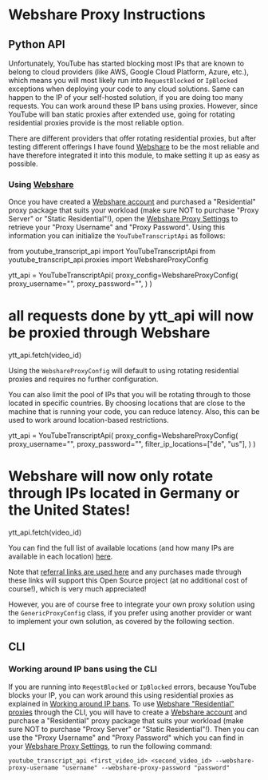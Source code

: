 # Webshare Proxy Instructions

## Python API

Unfortunately, YouTube has started blocking most IPs that are known to belong to cloud providers (like AWS, Google Cloud Platform, Azure, etc.), which means you will most likely run into `RequestBlocked` or `IpBlocked` exceptions when deploying your code to any cloud solutions. Same can happen to the IP of your self-hosted solution, if you are doing too many requests. You can work around these IP bans using proxies. However, since YouTube will ban static proxies after extended use, going for rotating residential proxies provide is the most reliable option.

There are different providers that offer rotating residential proxies, but after testing different offerings I have found [Webshare](https://www.webshare.io/?referral_code=w0xno53eb50g) to be the most reliable and have therefore integrated it into this module, to make setting it up as easy as possible.

### Using [Webshare](https://www.webshare.io/?referral_code=w0xno53eb50g)

Once you have created a [Webshare account](https://www.webshare.io/?referral_code=w0xno53eb50g) and purchased a "Residential" proxy package that suits your workload (make sure NOT to purchase "Proxy Server" or "Static Residential"!), open the [Webshare Proxy Settings](https://dashboard.webshare.io/proxy/settings?referral_code=w0xno53eb50g) to retrieve your "Proxy Username" and "Proxy Password". Using this information you can initialize the `YouTubeTranscriptApi` as follows:

from youtube_transcript_api import YouTubeTranscriptApi
from youtube_transcript_api.proxies import WebshareProxyConfig

ytt_api = YouTubeTranscriptApi(
    proxy_config=WebshareProxyConfig(
        proxy_username="<proxy-username>",
        proxy_password="<proxy-password>",
    )
)

# all requests done by ytt_api will now be proxied through Webshare
ytt_api.fetch(video_id)

Using the `WebshareProxyConfig` will default to using rotating residential proxies and requires no further configuration.

You can also limit the pool of IPs that you will be rotating through to those located in specific countries. By choosing locations that are close to the machine that is running your code, you can reduce latency. Also, this can be used to work around location-based restrictions.

ytt_api = YouTubeTranscriptApi(
    proxy_config=WebshareProxyConfig(
        proxy_username="<proxy-username>",
        proxy_password="<proxy-password>",
        filter_ip_locations=["de", "us"],
    )
)

# Webshare will now only rotate through IPs located in Germany or the United States!
ytt_api.fetch(video_id)

You can find the full list of available locations (and how many IPs are available in each location) [here](https://www.webshare.io/features/proxy-locations?referral_code=w0xno53eb50g).

Note that [referral links are used here](https://www.webshare.io/?referral_code=w0xno53eb50g) and any purchases made through these links will support this Open Source project (at no additional cost of course!), which is very much appreciated!

However, you are of course free to integrate your own proxy solution using the `GenericProxyConfig` class, if you prefer using another provider or want to implement your own solution, as covered by the following section.

## CLI

### Working around IP bans using the CLI

If you are running into `ReqestBlocked` or `IpBlocked` errors, because YouTube blocks your IP, you can work around this using residential proxies as explained in [Working around IP bans](https://pypi.org/project/youtube-transcript-api/#working-around-ip-bans-requestblocked-or-ipblocked-exception). To use [Webshare "Residential" proxies](https://www.webshare.io/?referral_code=w0xno53eb50g) through the CLI, you will have to create a [Webshare account](https://www.webshare.io/?referral_code=w0xno53eb50g) and purchase a "Residential" proxy package that suits your workload (make sure NOT to purchase "Proxy Server" or "Static Residential"!). Then you can use the "Proxy Username" and "Proxy Password" which you can find in your [Webshare Proxy Settings](https://dashboard.webshare.io/proxy/settings?referral_code=w0xno53eb50g), to run the following command:

```
youtube_transcript_api <first_video_id> <second_video_id> --webshare-proxy-username "username" --webshare-proxy-password "password"
```
